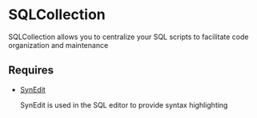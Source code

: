# SQLCollection
SQLCollection allows you to centralize your SQL scripts to facilitate code organization and maintenance

## Requires
* [SynEdit](https://github.com/SynEdit/SynEdit)

    SynEdit is used in the SQL editor to provide syntax highlighting
